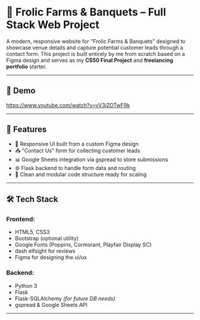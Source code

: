 
# 🌾 Frolic Farms & Banquets – Full Stack Web Project

A modern, responsive website for "Frolic Farms & Banquets" designed to showcase venue details and capture potential customer leads through a contact form. This project is built entirely by me from scratch based on a Figma design and serves as my **CS50 Final Project** and **freelancing portfolio** starter.

---

## 📸 Demo
https://www.youtube.com/watch?v=vV3jZOTwF9k

---

## 🚀 Features

- 🎨 Responsive UI built from a custom Figma design
- 📥 "Contact Us" form for collecting customer leads
- 📊 Google Sheets integration via gspread to store submissions
- ⚙️ Flask backend to handle form data and routing
- 🔐 Clean and modular code structure ready for scaling

---

## 🛠 Tech Stack

### Frontend:
- HTML5, CSS3
- Bootstrap (optional utility)
- Google Fonts (Poppins, Cormorant, Playfair Display SC)
- dash elfsight for reviews
- Figma for designing the ui/ux

### Backend:
- Python 3
- Flask
- Flask-SQLAlchemy *(for future DB needs)*
- gspread & Google Sheets API

---


